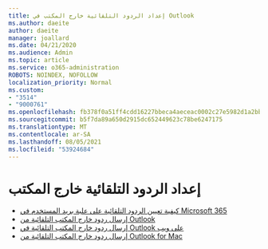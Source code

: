 ```yaml
---
title: إعداد الردود التلقائية خارج المكتب في Outlook
ms.author: daeite
author: daeite
manager: joallard
ms.date: 04/21/2020
ms.audience: Admin
ms.topic: article
ms.service: o365-administration
ROBOTS: NOINDEX, NOFOLLOW
localization_priority: Normal
ms.custom:
- "3514"
- "9000761"
ms.openlocfilehash: fb378f0a51ff4cdd16227bbeca4aeceac0002c27e5982d1a2bb25579dc2cd21b
ms.sourcegitcommit: b5f7da89a650d2915dc652449623c78be6247175
ms.translationtype: MT
ms.contentlocale: ar-SA
ms.lasthandoff: 08/05/2021
ms.locfileid: "53924684"
---
```

# <a name="set-up-out-of-office-automatic-replies"></a>إعداد الردود التلقائية خارج المكتب

- [كيفية تعيين الردود التلقائية على علبة بريد المستخدم في Microsoft 365](https://docs.microsoft.com/exchange/troubleshoot/configure-mailboxes/set-automatic-replies)
- [إرسال ردود خارج المكتب التلقائية من Outlook](https://support.office.com/article/9742f476-5348-4f9f-997f-5e208513bd67)
- [إرسال ردود خارج المكتب التلقائية في Outlook على ويب](https://support.office.com/article/0c193ab0-b9e1-4058-84be-a5b014242290)
- [إرسال ردود خارج المكتب التلقائية من Outlook for Mac](https://support.office.com/article/4e07ab75-beda-4f9e-bcdc-44471ebacdee)